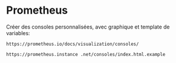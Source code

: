 # Prometheus

Créer des consoles personnalisées, avec graphique et template de variables:

    https://prometheus.io/docs/visualization/consoles/
    
    https://prometheus.instance .net/consoles/index.html.example
    
    